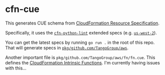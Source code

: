 # cfn-cue

This generates CUE schema from [CloudFormation Resource Specification](https://docs.aws.amazon.com/AWSCloudFormation/latest/UserGuide/cfn-resource-specification.html). 

Specifically, it uses the [`cfn-python-lint`](https://github.com/aws-cloudformation/cfn-python-lint) extended specs (e.g. [`us-west-2`](https://raw.githubusercontent.com/aws-cloudformation/cfn-python-lint/master/src/cfnlint/data/CloudSpecs/us-west-2.json)).

You can get the latest specs by running `go run .` in the root of this repo. That will generate specs in [`pkg/github.com/TangoGroup/aws`](pkg/github.com/TangoGroup/aws).

Another important file is `pkg/github.com/TangoGroup/aws/fn/fn.cue`. This defines the [CloudFormation Intrinsic Functions](https://docs.aws.amazon.com/AWSCloudFormation/latest/UserGuide/intrinsic-function-reference.html). I'm currently having issues with this...
